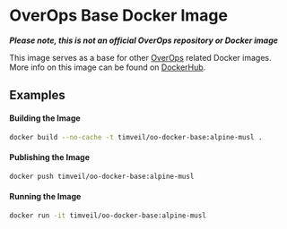 # OverOps Base Docker Image

__*Please note, this is not an official OverOps repository or Docker image*__

This image serves as a base for other [OverOps](http://www.overops.com) related Docker images.  More info on this image can be found on [DockerHub](https://hub.docker.com/r/timveil/oo-docker-base/).


## Examples

#### Building the Image

```bash
docker build --no-cache -t timveil/oo-docker-base:alpine-musl .
```

#### Publishing the Image

```bash
docker push timveil/oo-docker-base:alpine-musl
```

#### Running the Image
 
```bash
docker run -it timveil/oo-docker-base:alpine-musl
```